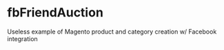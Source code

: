 fbFriendAuction
===============

Useless example of Magento product and category creation w/ Facebook integration
